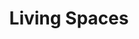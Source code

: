 ---
title: "Living Spaces"
url: /pflugerville/living-spaces-n-heatherwilde-blvd/
shop: furniture
---